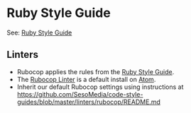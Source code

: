 # Ruby Style Guide

See: [Ruby Style Guide](https://github.com/bbatsov/ruby-style-guide)

## Linters

* Rubocop applies the rules from the [Ruby Style Guide](https://github.com/bbatsov/ruby-style-guide).
* The [Rubocop Linter](https://atom.io/packages/linter-rubocop) is a default install
on [Atom](https://atom.io/).
* Inherit our default Rubocop settings using instructions at https://github.com/SesoMedia/code-style-guides/blob/master/linters/rubocop/README.md
